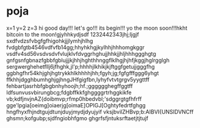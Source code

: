 # poja
x=1
y=2
z=3
hi
good day!!!
let's go!!!
its begin!!!
yo the moon soon!!!hkht
bitcoin to the moon!gjyhhkydjsdf
1232442343jhj;ljgjf
sxdfvdzsfvbgfgfhigohkjjjlymhjhlhg
fvdgbfgtb4546vdfvfb14gg;hhyhkhgjkylhhjhhhomgkggr
vsdfv4sd56vsdvsdvfvlujklvfdvggrhghujjhhkjjhljhhhggghgtg
 gnfgsnfgbnazfgbbfgblujjjkjhhjhghthhnggflklhgjhjhfjkggjhglrgglgh
sergwerghehetfllj6jfhghk,jl'p;hhhhjlkhikjkjftggfgetujjgggfhg
ggbhgfhr54khjghjhgtrykkhlkhhhhjhh;fgyh;jg;fgfgfffggg6yhgt
ffkhhjdgghbumhghjgjhngJHfgigfbn,lyhyfvtvtgrgv5yygttff
fehbartjasrhbfgbgbnhyhoojh;hf.;gggggghegffggtff
ldfsunvusvbirungbcg;fdgbffkkfghggggrtrhggkikfe
vb;kdfjnvjnAZ{doibmvp;rfmp0hbedvbl;'sdggrgtgfhfrff
gge'lpgia[oeimg]oiaerjg[oimaE]OPIGJ[Oghtyfedrtfghgg
hngfhyxfhjndtgujdtunjduyjmydjdyujyif
vksjbvilZHBvp;b:AIBVI{UNSIDVNCff
ghsmn;kofgubp;sjdfngiobhfgmo
ghgrfsfjntuksrftaetjtjtujf
